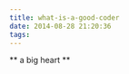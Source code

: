 ```yaml
---
title: what-is-a-good-coder
date: 2014-08-28 21:20:36
tags:
---
```


** a big heart **
<!--more--> 